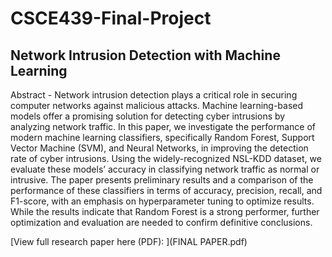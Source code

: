 # CSCE439-Final-Project
## Network Intrusion Detection with Machine Learning

Abstract - Network intrusion detection plays a critical role in securing computer networks against malicious attacks. Machine learning-based models offer a promising solution for detecting cyber intrusions by analyzing network traffic. In this paper, we investigate the performance of modern machine learning classifiers, specifically Random Forest, Support Vector Machine (SVM), and Neural Networks, in improving the detection rate of cyber intrusions. Using the widely-recognized NSL-KDD dataset, we evaluate these models’ accuracy in classifying network traffic as normal or intrusive. The paper presents preliminary results and a comparison of the performance of these classifiers in terms of accuracy, precision, recall, and F1-score, with an emphasis on hyperparameter tuning to optimize results. While the results indicate that Random Forest is a strong performer, further optimization and evaluation are needed to confirm definitive conclusions.

[View full research paper here (PDF): ](FINAL PAPER.pdf) 
